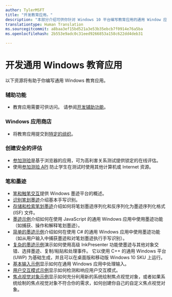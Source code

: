```yaml
---
author: TylerMSFT
title: "开发教育应用。"
description: "本部分介绍可供你针对 Windows 10 平台编写教育应用的通用 Window 应用资源。"
translationtype: Human Translation
ms.sourcegitcommit: a8baa3ef15bd521a3e53b35ebcb7f0914e76a5ba
ms.openlocfilehash: 2b553e9adc0c31eed9266853a158c622dd4deb31

---
```

# 开发通用 Windows 教育应用
以下资源将有助于你编写通用 Windows 教育应用。

### 辅助功能
- 教育应用需要可供访问。 请参阅[开发辅助功能]( https://developer.microsoft.com/en-us/windows/accessible-apps)。

### Windows 应用商店
-  将教育应用提交到[特定的组织](https://msdn.microsoft.com/windows/uwp/publish/distribute-lob-apps-to-enterprises)。

### 创建安全的评估
- [参加测验](https://technet.microsoft.com/en-us/edu/windows/take-tests-in-windows-10)是基于浏览器的应用，可为高利害关系测试提供锁定的在线评估。
- 使用[参加测验 API](take-a-test-api.md) 防止学生在测试时使用其他计算机或 Internet 资源。

### 笔和墨迹
- [笔和触笔交互](https://msdn.microsoft.com/windows/uwp/input-and-devices/pen-and-stylus-interactions)提供 Windows 墨迹平台的概述。
- [识别笔划墨迹](https://msdn.microsoft.com/windows/uwp/input-and-devices/convert-ink-to-text)介绍基本手写识别。
- [存储和检索笔划墨迹](https://msdn.microsoft.com/windows/uwp/input-and-devices/save-and-load-ink)介绍如何将笔划墨迹序列化和反序列化为墨迹序列化格式 (ISF) 文件。
- [墨迹示例](https://github.com/Microsoft/Windows-universal-samples/tree/master/Samples/Ink)介绍如何在使用 JavaScript 的通用 Windows 应用中使用墨迹功能（如捕获、操作和解释笔划墨迹）。
- [简单的墨迹示例](https://github.com/Microsoft/Windows-universal-samples/tree/master/Samples/SimpleInk)介绍如何在使用 C# 的通用 Windows 应用中使用墨迹功能（如从用户输入中捕获墨迹和对笔划墨迹执行手写识别）。
- [复杂的墨迹示例](https://github.com/Microsoft/Windows-universal-samples/tree/master/Samples/ComplexInk)演示如何使用高级 InkPresenter 功能使墨迹与其他对象交错、选择墨迹、复制/粘贴和处理事件。 它以使用 C++ 的通用 Windows 平台 (UWP) 为基础生成，并且可以在桌面版和移动版 Windows 10 SKU 上运行。
- [基本输入示例](https://github.com/Microsoft/Windows-universal-samples/tree/master/Samples/BasicInput)显示如何在通用 Windows 应用中处理输入。
- [用户交互模式示例](https://github.com/Microsoft/Windows-universal-samples/tree/master/Samples/UserInteractionMode)显示如何检测和响应用户交互模式。
- [焦点视觉对象示例](https://github.com/Microsoft/Windows-universal-samples/tree/master/Samples/XamlFocusVisuals)显示如何充分利用新的系统绘制焦点视觉对象，或者如果系统绘制的焦点视觉对象不符合你的需求，如何创建你自己的自定义焦点视觉对象。



<!--HONumber=Aug16_HO5-->


